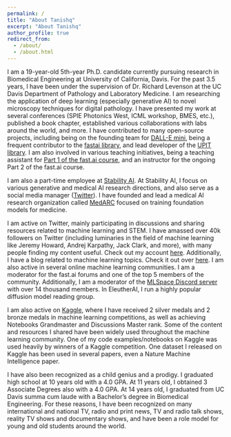 ```yaml
---
permalink: /
title: "About Tanishq"
excerpt: "About Tanishq"
author_profile: true
redirect_from:
  - /about/
  - /about.html
---
```


I am a 19-year-old 5th-year Ph.D. candidate currently pursuing research in Biomedical Engineering at University of California, Davis. For the past 3.5 years, I have been under the supervision of Dr. Richard Levenson at the UC Davis Department of Pathology and Laboratory Medicine. I am researching the application of deep learning (especially generative AI) to novel microscopy techniques for digital pathology. I have presented my work at several conferences (SPIE Photonics West, ICML workshop, BMES, etc.), published a book chapter, established various collaborations with labs around the world, and more. I have contributed to many open-source projects, including being on the founding team for [DALL-E mini](https://github.com/borisdayma/dalle-mini), being a frequent contributor to the [fastai library](https://github.com/fastai/fastai), and lead developer of the [UPIT library](https://github.com/tmaBraham/upit). I am also involved in various teaching initiatives, being a teaching assistant for [Part 1 of the fast.ai course](https://course.fast.ai), and an instructor for the ongoing Part 2 of the fast.ai course.

I am also a part-time employee at [Stability AI](https://stability.ai). At Stability AI, I focus on various generative and medical AI research directions, and also serve as a social media manager ([Twitter](https://twitter.com/stabilityai)). I have founded and lead a medical AI research organization called [MedARC](https://medarc.ai) focused on training foundation models for medicine.

I am active on Twitter, mainly participating in discussions and sharing resources related to machine learning and STEM. I have amassed over 40k followers on Twitter (including luminaries in the field of machine learning like Jeremy Howard, Andrej Karpathy, Jack Clark, and more), with many people finding my content useful. Check out my account [here](https://twitter.com/iScienceLuvr). Additionally, I have a blog related to machine learning topics. Check it out over [here](https://tanishq.ai/blog). I am also active in several online machine learning communities. I am a moderator for the fast.ai forums and one of the top 5 members of the community. Additionally, I am a moderator of the [MLSpace Discord server](https://discord.gg/invite/mlspace-the-machine-learning-community-736298460231499817) with over 14 thousand members. In EleutherAI, I run a highly popular diffusion model reading group.

I am also active on [Kaggle](https://kaggle.com/tanlikesmath), where I have received 2 silver medals and 2 bronze medals in machine learning competitions, as well as achieving Notebooks Grandmaster and Discussions Master rank. Some of the content and resources I shared have been widely used throughout the machine learning community. One of my code examples/notebooks on Kaggle was used heavily by winners of a Kaggle competition. One dataset I released on Kaggle has been used in several papers, even a Nature Machine Intelligence paper.

I have also been recognized as a child genius and a prodigy. I graduated high school at 10 years old with a 4.0 GPA. At 11 years old, I obtained 3 Associate Degrees also with a 4.0 GPA. At 14 years old, I graduated from UC Davis summa cum laude with a Bachelor’s degree in Biomedical Engineering. For these reasons, I have been recognized on many international and national TV, radio and print news, TV and radio talk shows, reality TV shows and documentary shows, and have been a role model for young and old students around the world.

